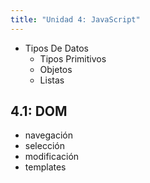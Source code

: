 ```yaml
---
title: "Unidad 4: JavaScript"
---
```


- Tipos De Datos
    - Tipos Primitivos
    - Objetos
    - Listas

## 4.1: DOM

- navegación
- selección
- modificación
- templates
